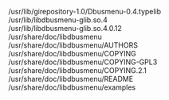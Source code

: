 /usr/lib/girepository-1.0/Dbusmenu-0.4.typelib  
/usr/lib/libdbusmenu-glib.so.4  
/usr/lib/libdbusmenu-glib.so.4.0.12  
/usr/share/doc/libdbusmenu  
/usr/share/doc/libdbusmenu/AUTHORS  
/usr/share/doc/libdbusmenu/COPYING  
/usr/share/doc/libdbusmenu/COPYING-GPL3  
/usr/share/doc/libdbusmenu/COPYING.2.1  
/usr/share/doc/libdbusmenu/README  
/usr/share/doc/libdbusmenu/examples  
